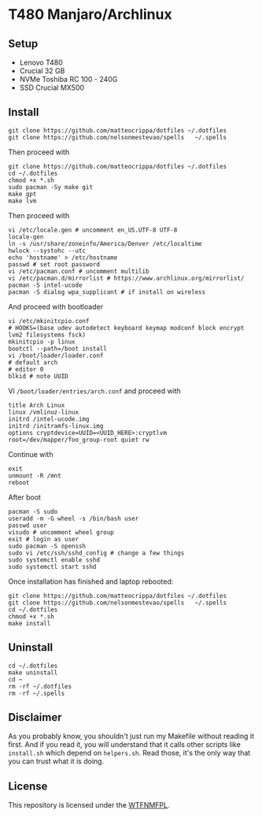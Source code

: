 # T480 Manjaro/Archlinux

## Setup
- Lenovo T480
- Crucial 32 GB
- NVMe Toshiba RC 100 - 240G
- SSD Crucial MX500


## Install

```jshelllanguage
git clone https://github.com/matteocrippa/dotfiles ~/.dotfiles
git clone https://github.com/nelsonmestevao/spells   ~/.spells
```

Then proceed with

```jshelllanguage
git clone https://github.com/matteocrippa/dotfiles ~/.dotfiles
cd ~/.dotfiles
chmod +x *.sh
sudo pacman -Sy make git
make gpt
make lvm
```

Then proceed with

```jshelllanguage
vi /etc/locale.gen # uncomment en_US.UTF-8 UTF-8
locale-gen
ln -s /usr/share/zoneinfo/America/Denver /etc/localtime
hwlock --systohc --utc
echo 'hostname' > /etc/hostname
passwd # set root password
vi /etc/pacman.conf # uncomment multilib
vi /etc/pacman.d/mirrorlist # https://www.archlinux.org/mirrorlist/
pacman -S intel-ucode
pacman -S dialog wpa_supplicant # if install on wireless
```

And proceed with bootloader

```jshelllanguage
vi /etc/mkinitcpio.conf
# HOOKS=(base udev autodetect keyboard keymap modconf block encrypt lvm2 filesystems fsck)
mkinitcpio -p linux
bootctl --path=/boot install
vi /boot/loader/loader.conf
# default arch
# editor 0
blkid # note UUID
```

Vi `/boot/loader/entries/arch.conf` and proceed with

```jshelllanguage
title Arch Linux
linux /vmlinuz-linux
initrd /intel-ucode.img
initrd /initramfs-linux.img
options cryptdevice=UUID=<UUID_HERE>:cryptlvm root=/dev/mapper/foo_group-root quiet rw
```

Continue with

```jshelllanguage
exit
unmount -R /mnt
reboot
```

After boot

```jshelllanguage
pacman -S sudo
useradd -m -G wheel -s /bin/bash user
passwd user
visudo # uncomment wheel group
exit # login as user
sudo pacman -S openssh
sudo vi /etc/ssh/sshd_config # change a few things
sudo systemctl enable sshd
sudo systemctl start sshd
```

Once installation has finished and laptop rebooted:

```shell
git clone https://github.com/matteocrippa/dotfiles ~/.dotfiles
git clone https://github.com/nelsonmestevao/spells   ~/.spells
cd ~/.dotfiles
chmod +x *.sh
make install
```

## Uninstall

```shell
cd ~/.dotfiles
make uninstall
cd ~
rm -rf ~/.dotfiles
rm -rf ~/.spells
```

## Disclaimer

As you probably know, you shouldn't just run my Makefile without reading it
first. And if you read it, you will understand that it calls other scripts like
`install.sh` which depend on `helpers.sh`. Read those, it's the only way that
you can trust what it is doing.

## License

This repository is licensed under the [WTFNMFPL](LICENSE.txt).
